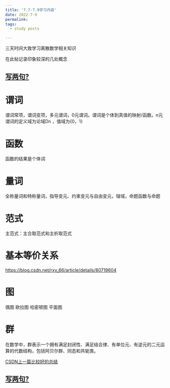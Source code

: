 ```yaml
---
title: '7.7-7.9学习内容'
date: 2022-7-9
permalink: 
tags:
  - study posts

---
```


三天时间大致学习离散数学相关知识

在此帖记录印象较深的几处概念
## [写两句?](https://github.com/HEA1OR/HEA1OR.github.io/tree/master/_posts)
# 谓词
谓词常项，谓词变项，多元谓词，0元谓词。谓词是个体到真值的映射/函数。n元谓词的定义域为论域Dn ，值域为{0，1}

# 函数
函数的结果是个体词

# 量词
全称量词和特称量词，指导变元、约束变元与自由变元，辖域，命题函数与命题

# 范式
主范式：主合取范式和主析取范式

# 基本等价关系
https://blog.csdn.net/rxy_66/article/details/80719604

# 图
偶图 欧拉图 哈密顿图 平面图

# 群
在数学中，群表示一个拥有满足封闭性、满足结合律、有单位元、有逆元的二元运算的代数结构，包括阿贝尔群、同态和共轭类。

[CSDN上一篇比较好的总结](https://blog.csdn.net/weixin_30386713/article/details/96146546?spm=1001.2101.3001.6650.9&utm_medium=distribute.pc_relevant.none-task-blog-2%7Edefault%7EBlogCommendFromBaidu%7Edefault-9-96146546-blog-118446535.pc_relevant_multi_platform_whitelistv1&depth_1-utm_source=distribute.pc_relevant.none-task-blog-2%7Edefault%7EBlogCommendFromBaidu%7Edefault-9-96146546-blog-118446535.pc_relevant_multi_platform_whitelistv1&utm_relevant_index=14)

## [写两句?](https://github.com/HEA1OR/HEA1OR.github.io/tree/master/_posts)

